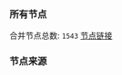 ### 所有节点
合并节点总数: `1543`
[节点链接](https://raw.githubusercontent.com/rzhy1/11/master/sub/sub_merge_base64.txt)

### 节点来源